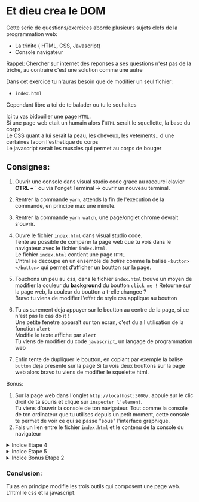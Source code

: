 # Et dieu crea le DOM

Cette serie de questions/exercices aborde plusieurs sujets clefs de la programmation web:

- La trinite ( HTML, CSS, Javascript)
- Console navigateur

<ins>Rappel:</ins> Chercher sur internet des reponses a ses questions n'est pas de la triche, au contraire c'est une solution comme une autre

Dans cet exercice tu n'auras besoin que de modifier un seul fichier:

- `index.html`

Cependant libre a toi de te balader ou tu le souhaites

Ici tu vas bidouiller une page `HTML`.<br/>
Si une page web etait un humain alors
l'`HTML` serait le squellette, la base du corps<br/>
Le CSS quant a lui serait la peau, les cheveux, les vetements.. d'une certaines facon l'esthetique du corps<br/>
Le javascript serait les muscles qui permet au corps de bouger

## Consignes:

1. Ouvrir une console dans visual studio code grace au racourci clavier **CTRL + \`** ou via l'onget Terminal -> ouvrir un nouveau terminal.
2. Rentrer la commande `yarn`, attends la fin de l'execution de la commande, en principe max une minute.
3. Rentrer la commande `yarn watch`, une page/onglet chrome devrait s'ouvrir.
4. Ouvre le fichier `index.html` dans visual studio code.<br/> Tente au possible de comparer la page web que tu vois dans le navigateur avec le fichier `index.html`.<br/>
   Le fichier `index.html` contient une page `HTML`<br/>
   L'html se decoupe en un ensemble de _balise_ comme la balise `<button> </button>` qui permet d'afficher un boutton sur la page.

5. Touchons un peu au css, dans le fichier `index.html` trouve un moyen de modifier la couleur du **background** du boutton `click me !`
   Retourne sur la page web, la couleur du boutton a t-elle changee ?<br/>Bravo tu viens de modifier l'effet de style css applique au boutton<br/>
6. Tu as surement deja appuyer sur le boutton au centre de la page, si ce n'est pas le cas do it !<br/>
   Une petite fenetre apparaît sur ton ecran, c'est du a l'utilisation de la fonction `alert`<br/>
   Modifie le texte affiche par `alert`<br/>
   Tu viens de modifier du code `javascript`, un langage de programmation web
7. Enfin tente de dupliquer le boutton, en copiant par exemple la balise `button` deja presente sur la page
   Si tu vois deux bouttons sur la page web alors bravo tu viens de modifier le squelette html.

Bonus:

1. Sur la page web dans l'onglet `http://localhost:3000/`, appuie sur le clic droit de ta souris et clique sur `inspecter l'element`.<br/> Tu viens d'ouvrir la console de ton navigateur. Tout comme la console de ton ordinateur que tu utilises depuis un petit moment, cette console te permet de voir ce qui se passe "sous" l'interface graphique.
2. Fais un lien entre le fichier `index.html` et le contenu de la console du navigateur

<details> 
  <summary>Indice Etape 4 </summary>
   La page que tu vois est le rendu du fichier <code>index.html</code><br/>
   Regarde tu peux trouver sur la page et dans le fichier la phrase <code>click me !</code>
</details>

<details> 
  <summary>Indice Etape 5 </summary>
     la ligne 21 du fichier <code>index.html</code> devrait t'interesser
</details>

<details> 
  <summary>Indice Bonus Etape 2 </summary>
     La page html a ete chargee dans le navigateur, il prend le fichier et l'interprete pour le rendre utilisable par nimporte qui ( non developpeur ).<br/>
     Dans la console du navigateur tu peux voir plus ou moins exactement ton fichier index.html
     Tu peux meme le modifier ( pour la session en cours seulement )
</details>

### Conclusion:

Tu as en principe modifie les trois outils qui composent une page web.
L'html le css et la javascript.
